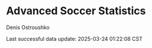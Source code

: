 # Advanced Soccer Statistics
Denis Ostroushko

<!-- gfm -->

Last successful data update: 2025-03-24 01:22:08 CST
